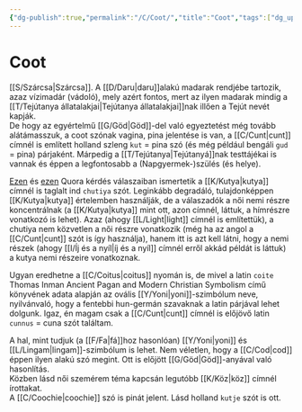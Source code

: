 ```yaml
---
{"dg-publish":true,"permalink":"/C/Coot/","title":"Coot","tags":["dg_uploaded"],"created":"2023-10-14T04:32","updated":"2023-10-25T01:10"}
---
```



# Coot

[[S/Szárcsa\|Szárcsa]]. A [[D/Daru\|daru]]alakú madarak rendjébe tartozik, azaz vízimadár (vádoló), mely azért fontos, mert az ilyen madarak mindig a [[T/Tejútanya állatalakjai\|Tejútanya állatalakjai]]nak illően a Tejút nevét kapják.  
De hogy az egyértelmű [[G/Göd\|Göd]]-del való egyeztetést még tovább alátámasszuk, a coot szónak vagina, pina jelentése is van, a [[C/Cunt\|cunt]] címnél is említett holland szleng `kut` = pina szó (és még például bengáli `gud` = pina) párjaként. Márpedig a [[T/Tejútanya\|Tejútanyá]]nak testtájékai is vannak és éppen a legfontosabb a (Napgyermek-)szülés (és helye).  

[Ezen](https://qr.ae/pNDViF) és [ezen](https://qr.ae/pNDVDz) Quora kérdés válaszaiban ismertetik a [[K/Kutya\|kutya]] címnél is taglalt ind `chutiya` szót. Leginkább degradáló, tulajdonképpen [[K/Kutya\|kutya]] értelemben használják, de a válaszadók a női nemi részre koncentrálnak (a [[K/Kutya\|kutya]] mint ott, azon címnél, láttuk, a hímrészre vonatkozó is lehet). Azaz (ahogy [[L/Light\|light]] címnél is említettük), a chutiya nem közvetlen a női részre vonatkozik (még ha az angol a [[C/Cunt\|cunt]] szót is így használja), hanem itt is azt kell látni, hogy a nemi részek (ahogy [[I/Íj és a nyíl\|íj és a nyíl]] címnél erről akkád példát is láttuk) a kutya nemi részeire vonatkoznak.  

Ugyan eredhetne a [[C/Coitus\|coitus]] nyomán is, de mivel a latin `coite` Thomas Inman Ancient Pagan and Modern Christian Symbolism című könyvének adata alapján az ovális [[Y/Yoni\|yoni]]-szimbólum neve, nyilvánvaló, hogy a fentebbi hun-germán szavaknak a latin párjával lehet dolgunk. Igaz, én magam csak a [[C/Cunt\|cunt]] címnél is előjövő latin `cunnus` = cuna szót találtam.  

A hal, mint tudjuk (a [[F/Fa\|fá]]hoz hasonlóan) [[Y/Yoni\|yoni]] és [[L/Lingam\|lingam]]-szimbólum is lehet. Nem véletlen, hogy a [[C/Cod\|cod]] éppen ilyen alakú szó megint. Ott is előjött [[G/Göd\|Göd]]-anyával való hasonlítás.  
Közben lásd női szemérem téma kapcsán legutóbb [[K/Köz\|köz]] címnél írottakat.  
A [[C/Coochie\|coochie]] szó is pinát jelent. Lásd holland `kutje` szót is ott.  